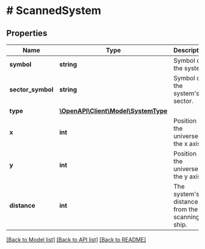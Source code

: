 # # ScannedSystem

## Properties

Name | Type | Description | Notes
------------ | ------------- | ------------- | -------------
**symbol** | **string** | Symbol of the system. |
**sector_symbol** | **string** | Symbol of the system&#39;s sector. |
**type** | [**\OpenAPI\Client\Model\SystemType**](SystemType.md) |  |
**x** | **int** | Position in the universe in the x axis. |
**y** | **int** | Position in the universe in the y axis. |
**distance** | **int** | The system&#39;s distance from the scanning ship. |

[[Back to Model list]](../../README.md#models) [[Back to API list]](../../README.md#endpoints) [[Back to README]](../../README.md)
